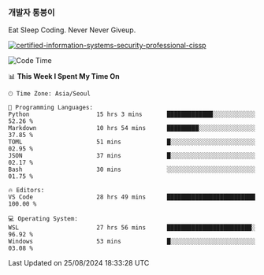 ### 개발자 통붕이
Eat Sleep Coding.
Never Never Giveup.

[![certified-information-systems-security-professional-cissp](https://user-images.githubusercontent.com/44606727/157613689-acd84ec6-5f8f-4e79-89d9-a8d51f033634.png)](https://www.credly.com/badges/f394a010-85a0-450b-9136-8043af01d71c/public_url)

<!--START_SECTION:waka-->
![Code Time](http://img.shields.io/badge/Code%20Time-3%2C354%20hrs%2036%20mins-blue)

📊 **This Week I Spent My Time On** 

```text
🕑︎ Time Zone: Asia/Seoul

💬 Programming Languages: 
Python                   15 hrs 3 mins       █████████████░░░░░░░░░░░░   52.26 % 
Markdown                 10 hrs 54 mins      █████████░░░░░░░░░░░░░░░░   37.85 % 
TOML                     51 mins             █░░░░░░░░░░░░░░░░░░░░░░░░   02.95 % 
JSON                     37 mins             █░░░░░░░░░░░░░░░░░░░░░░░░   02.17 % 
Bash                     30 mins             ░░░░░░░░░░░░░░░░░░░░░░░░░   01.75 % 

🔥 Editors: 
VS Code                  28 hrs 49 mins      █████████████████████████   100.00 % 

💻 Operating System: 
WSL                      27 hrs 56 mins      ████████████████████████░   96.92 % 
Windows                  53 mins             █░░░░░░░░░░░░░░░░░░░░░░░░   03.08 % 
```


 Last Updated on 25/08/2024 18:33:28 UTC
<!--END_SECTION:waka-->
